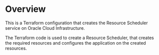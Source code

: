 # Overview
This is a Terraform configuration that creates the Resource Scheduler service on Oracle Cloud Infrastructure.

The Terraform code is used to create a Resource Scheduler, that creates the required resources and configures the application on the created resources.
